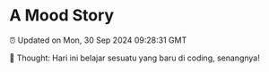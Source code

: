 # A Mood Story

⏰ Updated on Mon, 30 Sep 2024 09:28:31 GMT

💭 Thought: Hari ini belajar sesuatu yang baru di coding, senangnya!

